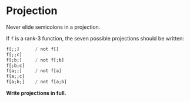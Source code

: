 Projection
==========

Never elide semicolons in a projection.

If `f` is a rank-3 function, the seven possible projections should be written:

```q
f[;;]      / not f[]
f[;;c]
f[;b;]     / not f[;b]
f[;b;c]
f[a;;]     / not f[a]
f[a;;c]
f[a;b;]    / not f[a;b]
```


**Write projections in full.**

